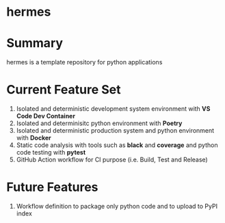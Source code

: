 # hermes

# Summary
hermes is a template repository for python applications

# Current Feature Set

1. Isolated and deterministic development system environment with **VS Code Dev Container**
2. Isolated and determinisitc python environment with **Poetry**
3. Isolated and deterministic production system and python environment with **Docker**
4. Static code analysis with tools such as **black** and **coverage** and python code testing with **pytest**
5. GitHub Action workflow for CI purpose (i.e. Build, Test and Release)

# Future Features
1. Workflow definition to package only python code and to upload to PyPI index

